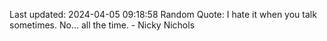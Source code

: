 Last updated: 2024-04-05 09:18:58
Random Quote: I hate it when you talk sometimes. No... all the time. - Nicky Nichols